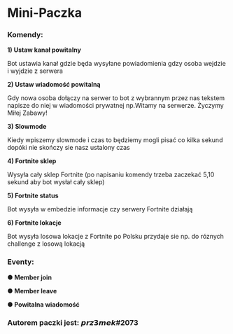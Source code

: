 # Mini-Paczka
	
<h3>Komendy:</h3>	

<strong>1) Ustaw kanał powitalny</strong>

Bot ustawia kanał gdzie będa wysyłane powiadomienia gdzy osoba wejdzie i wyjdzie z serwera


<strong>2) Ustaw wiadomość powitalną</strong>

Gdy nowa osoba dołączy na serwer to bot z wybrannym przez nas tekstem napisze do niej w wiadomości prywatnej 
np.Witamy na serwerze. Życzymy Miłej Zabawy!

<strong>3) Slowmode</strong>

Kiedy wpiszemy slowmode i czas to będziemy mogli pisać co kilka sekund dopóki nie skończy sie nasz ustalony czas


<strong>4) Fortnite sklep</strong>

Wysyła cały sklep Fortnite (po napisaniu komendy trzeba zaczekać 5,10 sekund aby bot wysłał cały sklep)


<strong>5) Fortnite status</strong>

Bot wysyła w embedzie informacje czy serwery Fortnite działają


<strong>6) Fortnite lokacje</strong>

Bot wysyła losowa lokacje z Fortnite po Polsku przydaje sie np. do  róznych challenge z losową lokacją

<h3>Eventy:</h3>	

<strong>● Member join</strong>

<strong>● Member leave</strong>

<strong>● Powitalna wiadomość</strong>
<h3>Autorem paczki jest: 𝙥𝙧𝙯𝟯𝙢𝙚𝙠#2073</h3>

